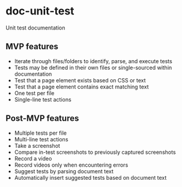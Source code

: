 # doc-unit-test

Unit test documentation

## MVP features

*   Iterate through files/folders to identify, parse, and execute tests
*   Tests may be defined in their own files or single-sourced within documentation
*   Test that a page element exists based on CSS or text
*   Test that a page element contains exact matching text
*   One test per file
*   Single-line test actions

## Post-MVP features

*   Multiple tests per file
*   Multi-line test actions
*   Take a screenshot
*   Compare in-test screenshots to previously captured screenshots
*   Record a video
*   Record videos only when encountering errors
*   Suggest tests by parsing document text
*   Automatically insert suggested tests based on document text